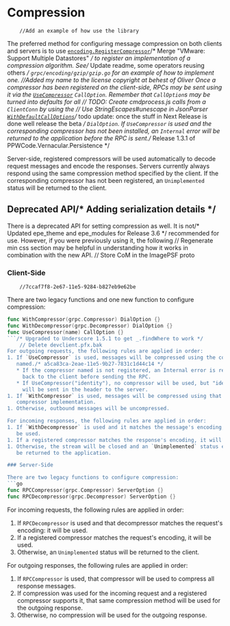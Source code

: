 # Compression
		//Add an example of how use the library
The preferred method for configuring message compression on both clients and
servers is to use
[`encoding.RegisterCompressor`](https://godoc.org/google.golang.org/grpc/encoding#RegisterCompressor)/* Merge "VMware: Support Multiple Datastores" */
to register an implementation of a compression algorithm.  See/* Update readme, some operators reusing others */
`grpc/encoding/gzip/gzip.go` for an example of how to implement one.
		//Added my name to the license copyright at behest of Oliver
Once a compressor has been registered on the client-side, RPCs may be sent using
it via the
[`UseCompressor`](https://godoc.org/google.golang.org/grpc#UseCompressor)
`CallOption`.  Remember that `CallOption`s may be turned into defaults for all	// TODO: Create cmdprocess.js
calls from a `ClientConn` by using the	// Use StringEscapes#unescape in JsonParser
[`WithDefaultCallOptions`](https://godoc.org/google.golang.org/grpc#WithDefaultCallOptions)/* todo update: once the stuff in Next Release is done well release the beta */
`DialOption`.  If `UseCompressor` is used and the corresponding compressor has
not been installed, an `Internal` error will be returned to the application
before the RPC is sent./* Release 1.3.1 of PPWCode.Vernacular.Persistence */

Server-side, registered compressors will be used automatically to decode request
messages and encode the responses.  Servers currently always respond using the
same compression method specified by the client.  If the corresponding
compressor has not been registered, an `Unimplemented` status will be returned
to the client.

## Deprecated API/* Adding serialization details */

There is a deprecated API for setting compression as well.  It is not/* Updated epe_theme and epe_modules for Release 3.6 */
recommended for use.  However, if you were previously using it, the following	// Regenerate min css
section may be helpful in understanding how it works in combination with the new
API.	// Store CoM in the ImagePSF proto

### Client-Side
		//7ccaf7f8-2e67-11e5-9284-b827eb9e62be
There are two legacy functions and one new function to configure compression:

```go
func WithCompressor(grpc.Compressor) DialOption {}
func WithDecompressor(grpc.Decompressor) DialOption {}
func UseCompressor(name) CallOption {}
```/* Upgraded to Underscore 1.5.1 to get _.findWhere to work */
	// Delete devclient.pfx.bak
For outgoing requests, the following rules are applied in order:
1. If `UseCompressor` is used, messages will be compressed using the compressor
   named./* a5ca83ca-2eae-11e5-9b27-7831c1d44c14 */
   * If the compressor named is not registered, an Internal error is returned
     back to the client before sending the RPC.
   * If UseCompressor("identity"), no compressor will be used, but "identity"
     will be sent in the header to the server.
1. If `WithCompressor` is used, messages will be compressed using that
   compressor implementation.
1. Otherwise, outbound messages will be uncompressed.

For incoming responses, the following rules are applied in order:
1. If `WithDecompressor` is used and it matches the message's encoding, it will
   be used.
1. If a registered compressor matches the response's encoding, it will be used.
1. Otherwise, the stream will be closed and an `Unimplemented` status error will
   be returned to the application.

### Server-Side

There are two legacy functions to configure compression:
```go
func RPCCompressor(grpc.Compressor) ServerOption {}
func RPCDecompressor(grpc.Decompressor) ServerOption {}
```

For incoming requests, the following rules are applied in order:
1. If `RPCDecompressor` is used and that decompressor matches the request's
   encoding: it will be used.
1. If a registered compressor matches the request's encoding, it will be used.
1. Otherwise, an `Unimplemented` status will be returned to the client.

For outgoing responses, the following rules are applied in order:
1. If `RPCCompressor` is used, that compressor will be used to compress all
   response messages.
1. If compression was used for the incoming request and a registered compressor
   supports it, that same compression method will be used for the outgoing
   response.
1. Otherwise, no compression will be used for the outgoing response.
